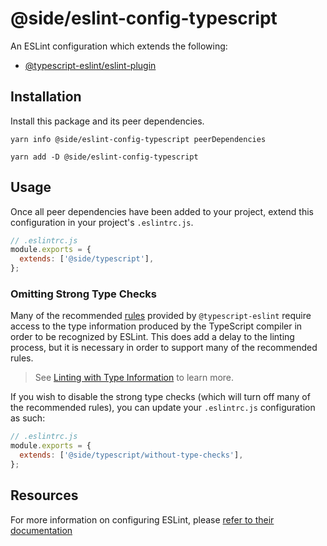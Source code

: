 # @side/eslint-config-typescript

An ESLint configuration which extends the following:

- [@typescript-eslint/eslint-plugin](https://typescript-eslint.io/)

## Installation

Install this package and its peer dependencies.

`yarn info @side/eslint-config-typescript peerDependencies`

`yarn add -D @side/eslint-config-typescript`

## Usage

Once all peer dependencies have been added to your project, extend this configuration in your project's `.eslintrc.js`.

```js
// .eslintrc.js
module.exports = {
  extends: ['@side/typescript'],
};
```

### Omitting Strong Type Checks

Many of the recommended [rules](https://typescript-eslint.io/rules/) provided by `@typescript-eslint` require access to the type information produced by the TypeScript compiler in order to be recognized by ESLint. This does add a delay to the linting process, but it is necessary in order to support many of the recommended rules.

> See [Linting with Type Information](https://typescript-eslint.io/docs/linting/type-linting) to learn more.

If you wish to disable the strong type checks (which will turn off many of the recommended rules), you can update your `.eslintrc.js` configuration as such:

```js
// .eslintrc.js
module.exports = {
  extends: ['@side/typescript/without-type-checks'],
};
```

## Resources

For more information on configuring ESLint, please [refer to their documentation](https://eslint.org/docs/user-guide/configuring)
